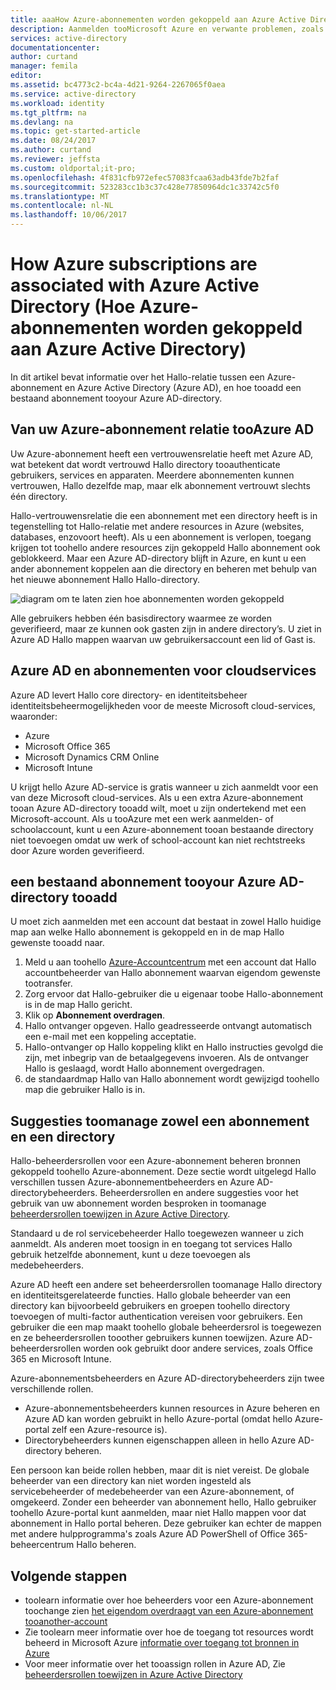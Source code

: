 ```yaml
---
title: aaaHow Azure-abonnementen worden gekoppeld aan Azure Active Directory | Microsoft Docs
description: Aanmelden tooMicrosoft Azure en verwante problemen, zoals Hallo-relatie tussen een Azure-abonnement en Azure Active Directory.
services: active-directory
documentationcenter: 
author: curtand
manager: femila
editor: 
ms.assetid: bc4773c2-bc4a-4d21-9264-2267065f0aea
ms.service: active-directory
ms.workload: identity
ms.tgt_pltfrm: na
ms.devlang: na
ms.topic: get-started-article
ms.date: 08/24/2017
ms.author: curtand
ms.reviewer: jeffsta
ms.custom: oldportal;it-pro;
ms.openlocfilehash: 4f831cfb972efec57083fcaa63adb43fde7b2faf
ms.sourcegitcommit: 523283cc1b3c37c428e77850964dc1c33742c5f0
ms.translationtype: MT
ms.contentlocale: nl-NL
ms.lasthandoff: 10/06/2017
---
```

# <a name="how-azure-subscriptions-are-associated-with-azure-active-directory"></a>How Azure subscriptions are associated with Azure Active Directory (Hoe Azure-abonnementen worden gekoppeld aan Azure Active Directory)
In dit artikel bevat informatie over het Hallo-relatie tussen een Azure-abonnement en Azure Active Directory (Azure AD), en hoe tooadd een bestaand abonnement tooyour Azure AD-directory.

## <a name="your-azure-subscriptions-relationship-tooazure-ad"></a>Van uw Azure-abonnement relatie tooAzure AD
Uw Azure-abonnement heeft een vertrouwensrelatie heeft met Azure AD, wat betekent dat wordt vertrouwd Hallo directory tooauthenticate gebruikers, services en apparaten. Meerdere abonnementen kunnen vertrouwen, Hallo dezelfde map, maar elk abonnement vertrouwt slechts één directory. 

Hallo-vertrouwensrelatie die een abonnement met een directory heeft is in tegenstelling tot Hallo-relatie met andere resources in Azure (websites, databases, enzovoort heeft). Als u een abonnement is verlopen, toegang krijgen tot toohello andere resources zijn gekoppeld Hallo abonnement ook geblokkeerd. Maar een Azure AD-directory blijft in Azure, en kunt u een ander abonnement koppelen aan die directory en beheren met behulp van het nieuwe abonnement Hallo Hallo-directory.

![diagram om te laten zien hoe abonnementen worden gekoppeld](./media/active-directory-how-subscriptions-associated-directory/WAAD_OrgAccountSubscription.png)

Alle gebruikers hebben één basisdirectory waarmee ze worden geverifieerd, maar ze kunnen ook gasten zijn in andere directory’s. U ziet in Azure AD Hallo mappen waarvan uw gebruikersaccount een lid of Gast is.

## <a name="azure-ad-and-cloud-service-subscriptions"></a>Azure AD en abonnementen voor cloudservices
Azure AD levert Hallo core directory- en identiteitsbeheer identiteitsbeheermogelijkheden voor de meeste Microsoft cloud-services, waaronder:

* Azure
* Microsoft Office 365
* Microsoft Dynamics CRM Online
* Microsoft Intune

U krijgt hello Azure AD-service is gratis wanneer u zich aanmeldt voor een van deze Microsoft cloud-services. Als u een extra Azure-abonnement tooan Azure AD-directory tooadd wilt, moet u zijn ondertekend met een Microsoft-account. Als u tooAzure met een werk aanmelden- of schoolaccount, kunt u een Azure-abonnement tooan bestaande directory niet toevoegen omdat uw werk of school-account kan niet rechtstreeks door Azure worden geverifieerd. 

## <a name="tooadd-an-existing-subscription-tooyour-azure-ad-directory"></a>een bestaand abonnement tooyour Azure AD-directory tooadd
U moet zich aanmelden met een account dat bestaat in zowel Hallo huidige map aan welke Hallo abonnement is gekoppeld en in de map Hallo gewenste tooadd naar. 

1. Meld u aan toohello [Azure-Accountcentrum](https://account.windowsazure.com/Home/Index) met een account dat Hallo accountbeheerder van Hallo abonnement waarvan eigendom gewenste tootransfer.
2. Zorg ervoor dat Hallo-gebruiker die u eigenaar toobe Hallo-abonnement is in de map Hallo gericht.
3. Klik op **Abonnement overdragen**.
4. Hallo ontvanger opgeven. Hallo geadresseerde ontvangt automatisch een e-mail met een koppeling acceptatie.
5. Hallo-ontvanger op Hallo koppeling klikt en Hallo instructies gevolgd die zijn, met inbegrip van de betaalgegevens invoeren. Als de ontvanger Hallo is geslaagd, wordt Hallo abonnement overgedragen. 
6. de standaardmap Hallo van Hallo abonnement wordt gewijzigd toohello map die gebruiker Hallo is in.


## <a name="suggestions-toomanage-both-a-subscription-and-a-directory"></a>Suggesties toomanage zowel een abonnement en een directory
Hallo-beheerdersrollen voor een Azure-abonnement beheren bronnen gekoppeld toohello Azure-abonnement. Deze sectie wordt uitgelegd Hallo verschillen tussen Azure-abonnementbeheerders en Azure AD-directorybeheerders. Beheerdersrollen en andere suggesties voor het gebruik van uw abonnement worden besproken in toomanage [beheerdersrollen toewijzen in Azure Active Directory](active-directory-assign-admin-roles.md).

Standaard u de rol servicebeheerder Hallo toegewezen wanneer u zich aanmeldt. Als anderen moet toosign in en toegang tot services Hallo gebruik hetzelfde abonnement, kunt u deze toevoegen als medebeheerders. 

Azure AD heeft een andere set beheerdersrollen toomanage Hallo directory en identiteitsgerelateerde functies. Hallo globale beheerder van een directory kan bijvoorbeeld gebruikers en groepen toohello directory toevoegen of multi-factor authentication vereisen voor gebruikers. Een gebruiker die een map maakt toohello globale beheerdersrol is toegewezen en ze beheerdersrollen tooother gebruikers kunnen toewijzen. Azure AD-beheerdersrollen worden ook gebruikt door andere services, zoals Office 365 en Microsoft Intune. 

Azure-abonnementsbeheerders en Azure AD-directorybeheerders zijn twee verschillende rollen. 
* Azure-abonnementsbeheerders kunnen resources in Azure beheren en Azure AD kan worden gebruikt in hello Azure-portal (omdat hello Azure-portal zelf een Azure-resource is). 
* Directorybeheerders kunnen eigenschappen alleen in hello Azure AD-directory beheren.

Een persoon kan beide rollen hebben, maar dit is niet vereist. De globale beheerder van een directory kan niet worden ingesteld als servicebeheerder of medebeheerder van een Azure-abonnement, of omgekeerd. Zonder een beheerder van abonnement hello, Hallo gebruiker toohello Azure-portal kunt aanmelden, maar niet Hallo mappen voor dat abonnement in Hallo portal beheren. Deze gebruiker kan echter de mappen met andere hulpprogramma's zoals Azure AD PowerShell of Office 365-beheercentrum Hallo beheren.

## <a name="next-steps"></a>Volgende stappen
* toolearn informatie over hoe beheerders voor een Azure-abonnement toochange zien [het eigendom overdraagt van een Azure-abonnement tooanother-account](../billing/billing-subscription-transfer.md)
* Zie toolearn meer informatie over hoe de toegang tot resources wordt beheerd in Microsoft Azure [informatie over toegang tot bronnen in Azure](active-directory-understanding-resource-access.md)
* Voor meer informatie over het tooassign rollen in Azure AD, Zie [beheerdersrollen toewijzen in Azure Active Directory](active-directory-assign-admin-roles-azure-portal.md)

<!--Image references-->
[1]: ./media/active-directory-how-subscriptions-associated-directory/WAAD_PassThruAuth.png
[2]: ./media/active-directory-how-subscriptions-associated-directory/WAAD_OrgAccountSubscription.png
[3]: ./media/active-directory-how-subscriptions-associated-directory/WAAD_SignInDisambiguation.PNG
